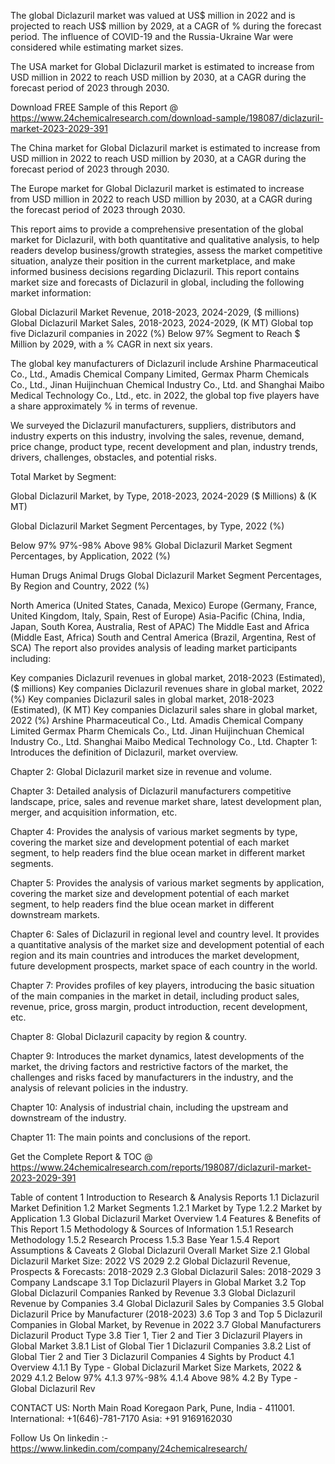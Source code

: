 The global Diclazuril market was valued at US$ million in 2022 and is projected to reach US$ million by 2029, at a CAGR of % during the forecast period. The influence of COVID-19 and the Russia-Ukraine War were considered while estimating market sizes.

The USA market for Global Diclazuril   market is estimated to increase from USD million in 2022 to reach USD million by 2030, at a CAGR during the forecast period of 2023 through 2030.

Download FREE Sample of this Report @ https://www.24chemicalresearch.com/download-sample/198087/diclazuril-market-2023-2029-391

The China market for Global Diclazuril  market is estimated to increase from USD million in 2022 to reach USD million by 2030, at a CAGR during the forecast period of 2023 through 2030.

The Europe market for Global Diclazuril  market is estimated to increase from USD million in 2022 to reach USD million by 2030, at a CAGR during the forecast period of 2023 through 2030.

This report aims to provide a comprehensive presentation of the global market for Diclazuril, with both quantitative and qualitative analysis, to help readers develop business/growth strategies, assess the market competitive situation, analyze their position in the current marketplace, and make informed business decisions regarding Diclazuril. This report contains market size and forecasts of Diclazuril in global, including the following market information:

Global Diclazuril Market Revenue, 2018-2023, 2024-2029, ($ millions)
Global Diclazuril Market Sales, 2018-2023, 2024-2029, (K MT)
Global top five Diclazuril companies in 2022 (%)
Below 97% Segment to Reach $ Million by 2029, with a % CAGR in next six years.

The global key manufacturers of Diclazuril include Arshine Pharmaceutical Co., Ltd., Amadis Chemical Company Limited, Germax Pharm Chemicals Co., Ltd., Jinan Huijinchuan Chemical Industry Co., Ltd. and Shanghai Maibo Medical Technology Co., Ltd., etc. in 2022, the global top five players have a share approximately % in terms of revenue.

We surveyed the Diclazuril manufacturers, suppliers, distributors and industry experts on this industry, involving the sales, revenue, demand, price change, product type, recent development and plan, industry trends, drivers, challenges, obstacles, and potential risks.

Total Market by Segment:

Global Diclazuril Market, by Type, 2018-2023, 2024-2029 ($ Millions) & (K MT)

Global Diclazuril Market Segment Percentages, by Type, 2022 (%)

Below 97%
97%-98%
Above 98%
Global Diclazuril Market Segment Percentages, by Application, 2022 (%)

Human Drugs
Animal Drugs
Global Diclazuril Market Segment Percentages, By Region and Country, 2022 (%)

North America (United States, Canada, Mexico)
Europe (Germany, France, United Kingdom, Italy, Spain, Rest of Europe)
Asia-Pacific (China, India, Japan, South Korea, Australia, Rest of APAC)
The Middle East and Africa (Middle East, Africa)
South and Central America (Brazil, Argentina, Rest of SCA)
The report also provides analysis of leading market participants including:

Key companies Diclazuril revenues in global market, 2018-2023 (Estimated), ($ millions)
Key companies Diclazuril revenues share in global market, 2022 (%)
Key companies Diclazuril sales in global market, 2018-2023 (Estimated), (K MT)
Key companies Diclazuril sales share in global market, 2022 (%)
Arshine Pharmaceutical Co., Ltd.
Amadis Chemical Company Limited
Germax Pharm Chemicals Co., Ltd.
Jinan Huijinchuan Chemical Industry Co., Ltd.
Shanghai Maibo Medical Technology Co., Ltd.
Chapter 1: Introduces the definition of Diclazuril, market overview.

Chapter 2: Global Diclazuril market size in revenue and volume.

Chapter 3: Detailed analysis of Diclazuril manufacturers competitive landscape, price, sales and revenue market share, latest development plan, merger, and acquisition information, etc.

Chapter 4: Provides the analysis of various market segments by type, covering the market size and development potential of each market segment, to help readers find the blue ocean market in different market segments.

Chapter 5: Provides the analysis of various market segments by application, covering the market size and development potential of each market segment, to help readers find the blue ocean market in different downstream markets.

Chapter 6: Sales of Diclazuril in regional level and country level. It provides a quantitative analysis of the market size and development potential of each region and its main countries and introduces the market development, future development prospects, market space of each country in the world.

Chapter 7: Provides profiles of key players, introducing the basic situation of the main companies in the market in detail, including product sales, revenue, price, gross margin, product introduction, recent development, etc.

Chapter 8: Global Diclazuril capacity by region & country.

Chapter 9: Introduces the market dynamics, latest developments of the market, the driving factors and restrictive factors of the market, the challenges and risks faced by manufacturers in the industry, and the analysis of relevant policies in the industry.

Chapter 10: Analysis of industrial chain, including the upstream and downstream of the industry.

Chapter 11: The main points and conclusions of the report.

Get the Complete Report & TOC @ https://www.24chemicalresearch.com/reports/198087/diclazuril-market-2023-2029-391

Table of content
1 Introduction to Research & Analysis Reports
1.1 Diclazuril Market Definition
1.2 Market Segments
1.2.1 Market by Type
1.2.2 Market by Application
1.3 Global Diclazuril Market Overview
1.4 Features & Benefits of This Report
1.5 Methodology & Sources of Information
1.5.1 Research Methodology
1.5.2 Research Process
1.5.3 Base Year
1.5.4 Report Assumptions & Caveats
2 Global Diclazuril Overall Market Size
2.1 Global Diclazuril Market Size: 2022 VS 2029
2.2 Global Diclazuril Revenue, Prospects & Forecasts: 2018-2029
2.3 Global Diclazuril Sales: 2018-2029
3 Company Landscape
3.1 Top Diclazuril Players in Global Market
3.2 Top Global Diclazuril Companies Ranked by Revenue
3.3 Global Diclazuril Revenue by Companies
3.4 Global Diclazuril Sales by Companies
3.5 Global Diclazuril Price by Manufacturer (2018-2023)
3.6 Top 3 and Top 5 Diclazuril Companies in Global Market, by Revenue in 2022
3.7 Global Manufacturers Diclazuril Product Type
3.8 Tier 1, Tier 2 and Tier 3 Diclazuril Players in Global Market
3.8.1 List of Global Tier 1 Diclazuril Companies
3.8.2 List of Global Tier 2 and Tier 3 Diclazuril Companies
4 Sights by Product
4.1 Overview
4.1.1 By Type - Global Diclazuril Market Size Markets, 2022 & 2029
4.1.2 Below 97%
4.1.3 97%-98%
4.1.4 Above 98%
4.2 By Type - Global Diclazuril Rev

CONTACT US:
North Main Road Koregaon Park, Pune, India - 411001.
International: +1(646)-781-7170
Asia: +91 9169162030

Follow Us On linkedin :- https://www.linkedin.com/company/24chemicalresearch/
